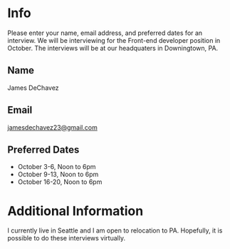 # Info

Please enter your name, email address, and preferred dates for an interview. We will be interviewing for the Front-end developer position in October. The interviews will be at our headquaters in Downingtown, PA. 

## Name

James DeChavez

## Email

jamesdechavez23@gmail.com

## Preferred Dates

- October 3-6, Noon to 6pm
- October 9-13, Noon to 6pm
- October 16-20, Noon to 6pm

# Additional Information

I currently live in Seattle and I am open to relocation to PA. Hopefully, it is possible to do these interviews virtually.
